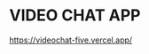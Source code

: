 <h1>VIDEO CHAT APP</h1>
<a href='https://videochat-five.vercel.app/auth?type=login'>https://videochat-five.vercel.app/</a>
